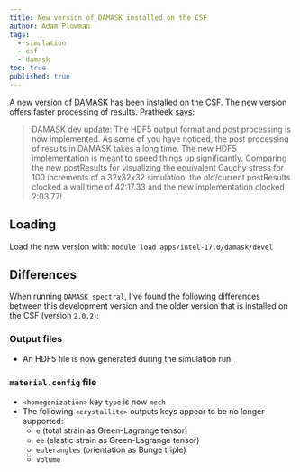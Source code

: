 ```yaml
---
title: New version of DAMASK installed on the CSF
author: Adam Plowman
tags:
  - simulation
  - csf
  - damask
toc: true
published: true
---
```


A new version of DAMASK has been installed on the CSF. The new version offers faster processing of results. Pratheek [says](https://lightform-group.slack.com/archives/CAU3WPSR4/p1559211552003700):

> DAMASK dev update: The HDF5 output format and post processing is now implemented. As some of you have noticed, the post processing of results in DAMASK takes a long time. The new HDF5 implementation is meant to speed things up significantly. Comparing the new postResults for visualizing the equivalent Cauchy stress for 100 increments of a 32x32x32 simulation, the old/current postResults clocked a wall time of 42:17.33 and the new implementation clocked 2:03.77!

## Loading

Load the new version with: `module load apps/intel-17.0/damask/devel`

## Differences

When running `DAMASK_spectral`, I've found the following differences between this development version and the older version that is installed on the CSF (version `2.0.2`):

### Output files

- An HDF5 file is now generated during the simulation run.

### `material.config` file

- `<homegenization>` key `type` is now `mech`
- The following `<crystallite>` outputs keys appear to be no longer supported:
  - `e` (total strain as Green-Lagrange tensor)
  - `ee` (elastic strain as Green-Lagrange tensor)
  - `eulerangles` (orientation as Bunge triple)
  - `Volume`
